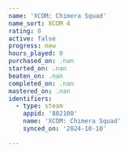 ```yaml
---
name: 'XCOM: Chimera Squad'
name_sort: XCOM 4
rating: 0
active: false
progress: new
hours_played: 0
purchased_on: .nan
started_on: .nan
beaten_on: .nan
completed_on: .nan
mastered_on: .nan
identifiers:
  - type: steam
    appid: '882100'
    name: 'XCOM: Chimera Squad'
    synced_on: '2024-10-10'

---
```

